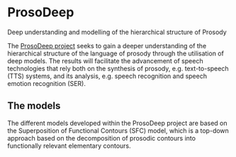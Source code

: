 # ProsoDeep
Deep understanding and modelling of the hierarchical structure of Prosody

The [ProsoDeep project](https://bgerazov.github.io/prosodeep/)
seeks to gain a deeper understanding of the hierarchical structure of the language of prosody through the utilisation of deep models.
The results will facilitate the advancement of speech technologies that rely both on the synthesis of prosody, e.g. text-to-speech (TTS) systems, and its analysis, e.g. speech recognition and speech emotion recognition (SER).

## The models

The different models developed within the ProsoDeep project are based on the Superposition of Functional Contours (SFC) model, which is a top-down approach based on the decomposition of prosodic contours into functionally relevant elementary contours.
